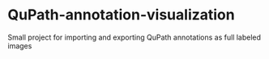 # QuPath-annotation-visualization
Small project for importing and exporting QuPath annotations as full labeled images
